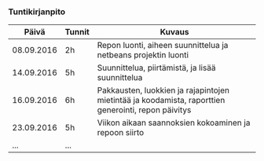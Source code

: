 ### Tuntikirjanpito
Päivä | Tunnit | Kuvaus
-------------- | ------ | ---------------
08.09.2016 | 2h | Repon luonti, aiheen suunnittelua ja netbeans projektin luonti
14.09.2016 | 5h | Suunnittelua, piirtämistä, ja lisää suunnittelua
16.09.2016 | 6h | Pakkausten, luokkien ja rajapintojen mietintää ja koodamista, raporttien generointi, repon päivitys
23.09.2016 | 5h | Viikon aikaan saannoksien kokoaminen ja repoon siirto
...|...|
